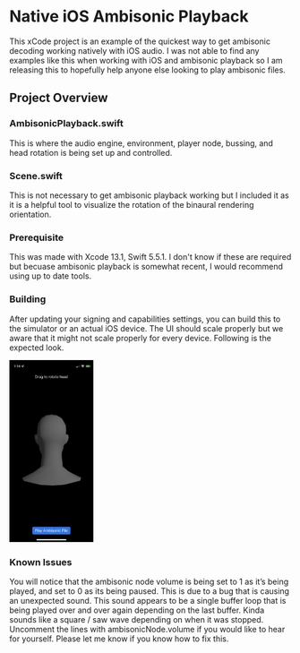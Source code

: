 # Native iOS Ambisonic Playback
This xCode project is an example of the quickest way to get ambisonic decoding working natively with iOS audio. I was not able to find any examples like this when working with iOS and ambisonic playback so I am releasing this to hopefully help anyone else looking to play ambisonic files. 

## Project Overview 

### AmbisonicPlayback.swift
This is where the audio engine, environment, player node, bussing, and head rotation is being set up and controlled. 


### Scene.swift 
This is not necessary to get ambisonic playback working but I included it as it is a helpful tool to visualize the rotation of the binaural rendering orientation. 


### Prerequisite

This was made with Xcode 13.1, Swift 5.5.1.
I don't know if these are required but becuase ambisonic playback is somewhat recent, I would recommend using up to date tools.

### Building
After updating your signing and capabilities settings, you can build this to the simulator or an actual iOS device. The UI should scale properly but we aware that it might not scale properly for every device. Following is the expected look. 

<img src="https://github.com/robertncoomber/NativeiOSAmbisonicPlayback/raw/main/NativeiOSAmbisonicPlayback/Assets/screenshot.jpeg" width="150">

### Known Issues
You will notice that the ambisonic node volume is being set to 1 as it’s being played, and set to 0 as its being paused. This is due to a bug that is causing an unexpected sound. This sound appears to be a single buffer loop that is being played over and over again depending on the last buffer. Kinda sounds like a square / saw wave depending on when it was stopped. Uncomment the lines with ambisonicNode.volume if you would like to hear for yourself. Please let me know if you know how to fix this. 

